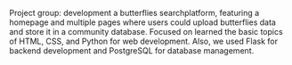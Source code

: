 Project group: development a butterflies searchplatform, featuring a homepage and multiple pages where users could upload butterflies data and store it in a community database. 
Focused on learned the basic topics of HTML, CSS, and Python for web development. Also, we used Flask for backend development and PostgreSQL for database management.
